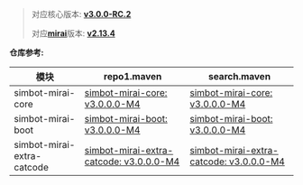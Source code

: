 > 对应核心版本: [**v3.0.0-RC.2**](https://github.com/ForteScarlet/simpler-robot/releases/tag/v3.0.0-RC.2)
>
> 对应[**mirai**](https://github.com/mamoe/mirai)版本: [**v2.13.4**](https://github.com/mamoe/mirai/releases/tag/v2.13.4)

**仓库参考:**

| **模块** | **repo1.maven** | **search.maven** |
|---------|-----------------|------------------|
| simbot-mirai-core | [simbot-mirai-core: v3.0.0.0-M4](https://repo1.maven.org/maven2/love/forte/simbot/component/simbot-component-mirai-core/3.0.0.0-M4) | [simbot-mirai-core: v3.0.0.0-M4](https://search.maven.org/artifact/love.forte.simbot.component/simbot-component-mirai-core/3.0.0.0-M4/jar)  |
| simbot-mirai-boot | [simbot-mirai-boot: v3.0.0.0-M4](https://repo1.maven.org/maven2/love/forte/simbot/component/simbot-component-mirai-boot/3.0.0.0-M4) | [simbot-mirai-boot: v3.0.0.0-M4](https://search.maven.org/artifact/love.forte.simbot.component/simbot-component-mirai-boot/3.0.0.0-M4/jar)  |
| simbot-mirai-extra-catcode | [simbot-mirai-extra-catcode: v3.0.0.0-M4](https://repo1.maven.org/maven2/love/forte/simbot/component/simbot-component-mirai-extra-catcode/3.0.0.0-M4) | [simbot-mirai-extra-catcode: v3.0.0.0-M4](https://search.maven.org/artifact/love.forte.simbot.component/simbot-component-mirai-extra-catcode/3.0.0.0-M4/jar)  |
